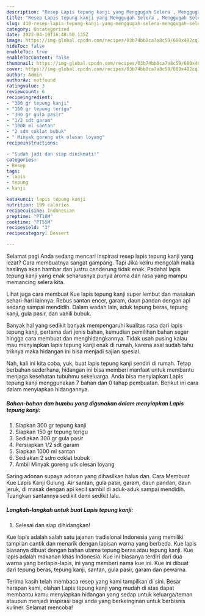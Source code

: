 ```yaml
---
description: "Resep Lapis tepung kanji yang Menggugah Selera , Menggugah Selera"
title: "Resep Lapis tepung kanji yang Menggugah Selera , Menggugah Selera"
slug: 410-resep-lapis-tepung-kanji-yang-menggugah-selera-menggugah-selera
category: Uncategorized
date: 2022-04-19T16:48:50.135Z
image: https://img-global.cpcdn.com/recipes/03b74bb0ca7a8c59/680x482cq70/lapis-tepung-kanji-foto-resep-utama.jpg
hideToc: false
enableToc: true
enableTocContent: false
thumbnail: https://img-global.cpcdn.com/recipes/03b74bb0ca7a8c59/680x482cq70/lapis-tepung-kanji-foto-resep-utama.jpg
cover: https://img-global.cpcdn.com/recipes/03b74bb0ca7a8c59/680x482cq70/lapis-tepung-kanji-foto-resep-utama.jpg
author: Admin
authorAv: notfound
ratingvalue: 3
reviewcount: 6
recipeingredient:
- "300 gr tepung kanji"
- "150 gr tepung terigu"
- "300 gr gula pasir"
- "1/2 sdt garam"
- "1000 ml santan"
- "2 sdm coklat bubuk"
- " Minyak goreng utk olesan loyang"
recipeinstructions:

- "Sudah jadi dan siap dinikmati!"
categories:
- Resep
tags:
- lapis
- tepung
- kanji

katakunci: lapis tepung kanji 
nutrition: 199 calories
recipecuisine: Indonesian
preptime: "PT18M"
cooktime: "PT55M"
recipeyield: "3"
recipecategory: Dessert

---
```



Selamat pagi Anda sedang mencari inspirasi resep lapis tepung kanji yang lezat? Cara membuatnya sangat gampang. Tapi Jika keliru mengolah maka hasilnya akan hambar dan justru cenderung tidak enak. Padahal lapis tepung kanji yang enak seharusnya punya aroma dan rasa yang mampu memancing selera kita.


Lihat juga cara membuat Kue lapis tepung kanji super lembut dan masakan sehari-hari lainnya. Rebus santan encer, garam, daun pandan dengan api sedang sampai mendidih. Dalam wadah lain, aduk tepung beras, tepung kanji, gula pasir, dan vanili bubuk.

Banyak hal yang sedikit banyak mempengaruhi kualitas rasa dari lapis tepung kanji, pertama dari jenis bahan, kemudian pemilihan bahan segar hingga cara membuat dan menghidangkannya. Tidak usah pusing kalau mau menyiapkan lapis tepung kanji enak di rumah, karena asal sudah tahu triknya maka hidangan ini bisa menjadi sajian spesial.


Nah, kali ini kita coba, yuk, buat lapis tepung kanji sendiri di rumah. Tetap berbahan sederhana, hidangan ini bisa memberi manfaat untuk membantu menjaga kesehatan tubuhmu sekeluarga. Anda bisa menyiapkan Lapis tepung kanji menggunakan 7 bahan dan 0 tahap pembuatan. Berikut ini cara dalam menyiapkan hidangannya.

<!--inarticleads1-->

##### Bahan-bahan dan bumbu yang digunakan dalam menyiapkan Lapis tepung kanji:

1. Siapkan 300 gr tepung kanji
1. Siapkan 150 gr tepung terigu
1. Sediakan 300 gr gula pasir
1. Persiapkan 1/2 sdt garam
1. Siapkan 1000 ml santan
1. Sediakan 2 sdm coklat bubuk
1. Ambil  Minyak goreng utk olesan loyang


Saring adonan supaya adonan yang dihasilkan halus dan. Cara Membuat Kue Lapis Kanji Gulung. Air santan, gula pasir, garam, daun pandan, daun jeruk, di masak dengan api kecil sambil di aduk-aduk sampai mendidih. Tuangkan santannya sedikit demi sedikit lalu. 

<!--inarticleads2-->

##### Langkah-langkah untuk buat Lapis tepung kanji:


1. Selesai dan siap dihidangkan!

Kue lapis adalah salah satu jajanan tradisional Indonesia yang memiliki tampilan cantik dan menarik dengan lapisan warna yang berbeda. Kue lapis biasanya dibuat dengan bahan utama tepung beras atau tepung kanji. Kue lapis adalah makanan khas Indonesia. Kue ini biasanya terdiri dari dua warna yang berlapis-lapis, ini yang memberi nama kue ini. Kue ini dibuat dari tepung beras, tepung kanji, santan, gula pasir, garam dan pewarna. 

Terima kasih telah membaca resep yang kami tampilkan di sini. Besar harapan kami, olahan Lapis tepung kanji yang mudah di atas dapat membantu kamu menyiapkan hidangan yang sedap untuk keluarga/teman ataupun menjadi inspirasi bagi anda yang berkeinginan untuk berbisnis kuliner. Selamat mencoba!
